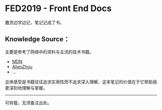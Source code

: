 # FED2019 - Front End Docs

蠢货边学边记，笔记记成了书。



## Knowledge Source：

主要是参考了网络中的资料与主流的技术书籍。

- [MDN](https://developer.mozilla.org/docs/Web)
- [AlienZhou](alienzhou.github.io)
- ...



总体感受是书籍往往追求实用性而不追求深入理解，这本笔记的价值在于它帮助我更深刻地理解与掌握。

---

可转载，无须备注出处。
